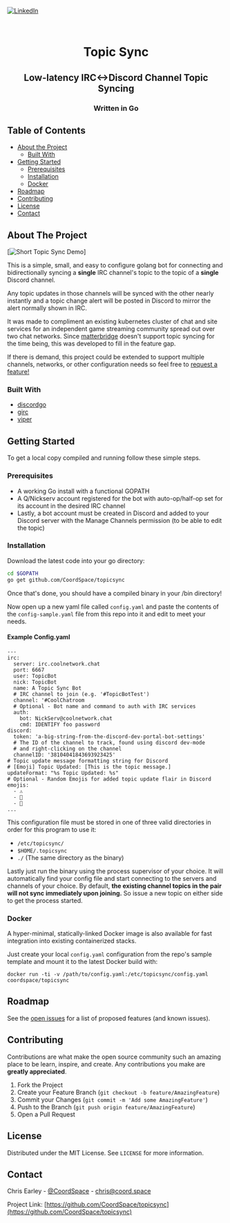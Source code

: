 [![LinkedIn][linkedin-shield]][linkedin-url]


<br />
<p align="center">
  <h1 align="center">Topic Sync</h1>
  <h2 align="center">Low-latency IRC<->Discord Channel Topic Syncing</h2>
  <h3 align="center">Written in Go</h3>
</p>


## Table of Contents
* [About the Project](#about-the-project)
  * [Built With](#built-with)
* [Getting Started](#getting-started)
  * [Prerequisites](#prerequisites)
  * [Installation](#installation)
  * [Docker](#Docker)
* [Roadmap](#roadmap)
* [Contributing](#contributing)
* [License](#license)
* [Contact](#contact)


## About The Project

[![Short Topic Sync Demo][product-screenshot]]

This is a simple, small, and easy to configure golang bot for connecting and bidirectionally syncing a __single__ IRC channel's topic to the topic of a __single__ Discord channel. 

Any topic updates in those channels will be synced with the other nearly instantly and a topic change alert will be posted in Discord to mirror the alert normally shown in IRC.

It was made to compliment an existing kubernetes cluster of chat and site services for an independent game streaming community spread out over two chat networks. Since [matterbridge](https://github.com/42wim/matterbridge) doesn't support topic syncing for the time being, this was developed to fill in the feature gap.

If there is demand, this project could be extended to support multiple channels, networks, or other configuration needs so feel free to <a href="https://github.com/CoordSpace/topicsync/issues">request a feature!</a>


### Built With

* [discordgo](https://github.com/bwmarrin/discordgo)
* [girc](https://github.com/lrstanley/girc)
* [viper](https://github.com/spf13/viper)


## Getting Started

To get a local copy compiled and running follow these simple steps.


### Prerequisites

* A working Go install with a functional GOPATH
* A Q/Nickserv account registered for the bot with auto-op/half-op set for its account in the desired IRC channel
* Lastly, a bot account must be created in Discord and added to your Discord server with the Manage Channels permission (to be able to edit the topic)


### Installation
 
Download the latest code into your go directory:
```sh
cd $GOPATH
go get github.com/CoordSpace/topicsync
```

Once that's done, you should have a compiled binary in your /bin directory!

Now open up a new yaml file called `config.yaml` and paste the contents of the `config-sample.yaml` file from this repo into it and edit to meet your needs.


#### Example Config.yaml

```
---
irc:
  server: irc.coolnetwork.chat
  port: 6667
  user: TopicBot
  nick: TopicBot
  name: A Topic Sync Bot
  # IRC channel to join (e.g. '#TopicBotTest')
  channel: '#CoolChatroom
  # Optional - Bot name and command to auth with IRC services
  auth:
    bot: NickServ@coolnetwork.chat
    cmd: IDENTIFY foo password
discord:
  token: 'a-big-string-from-the-discord-dev-portal-bot-settings'
  # The ID of the channel to track, found using discord dev-mode 
  # and right-clicking on the channel
  channelID: '38104041843693923425'
# Topic update message formatting string for Discord
# [Emoji] Topic Updated: [This is the topic message.]
updateFormat: "%s Topic Updated: %s"
# Optional - Random Emojis for added topic update flair in Discord
emojis:
  - ⚠️
  - 🔔
  - 🚨
...

```

This configuration file must be stored in one of three valid directories in order for this program to use it:

* `/etc/topicsync/`
* `$HOME/.topicsync`
* `./` (The same directory as the binary)

Lastly just run the binary using the process supervisor of your choice. It will automatically find your config file and start connecting to the servers and channels of your choice. By default, __the existing channel topics in the pair will not sync immediately upon joining.__ So issue a new topic on either side to get the process started. 


### Docker
A hyper-minimal, statically-linked Docker image is also available for fast integration into existing containerized stacks.

Just create your local `config.yaml` configuration from the repo's sample template and mount it to the latest Docker build with:

`docker run -ti -v /path/to/config.yaml:/etc/topicsync/config.yaml coordspace/topicsync`

<!-- ROADMAP -->
## Roadmap

See the [open issues](https://github.com/CoordSpace/topicsync/issues) for a list of proposed features (and known issues).



<!-- CONTRIBUTING -->
## Contributing

Contributions are what make the open source community such an amazing place to be learn, inspire, and create. Any contributions you make are **greatly appreciated**.

1. Fork the Project
2. Create your Feature Branch (`git checkout -b feature/AmazingFeature`)
3. Commit your Changes (`git commit -m 'Add some AmazingFeature'`)
4. Push to the Branch (`git push origin feature/AmazingFeature`)
5. Open a Pull Request



<!-- LICENSE -->
## License

Distributed under the MIT License. See `LICENSE` for more information.



<!-- CONTACT -->
## Contact

Chris Earley - [@CoordSpace](https://twitter.com/CoordSpace) - chris@coord.space

Project Link: [https://github.com/CoordSpace/topicsync](https://github.com/CoordSpace/topicsync)


<!-- MARKDOWN LINKS & IMAGES -->
<!-- https://www.markdownguide.org/basic-syntax/#reference-style-links -->
[linkedin-shield]: https://img.shields.io/badge/-LinkedIn-black.svg?style=flat-square&logo=linkedin&colorB=555
[linkedin-url]: https://coord.space/in
[product-screenshot]: https://giant.gfycat.com/ExcellentIdleBluetickcoonhound.gif
